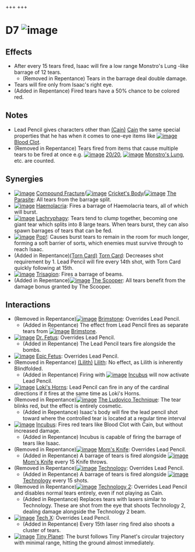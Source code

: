+++
+++

 # D7 ![image](/image/D7.png) 


Effects
---------


* After every 15 tears fired, Isaac will fire a low range Monstro's Lung -like barrage of 12 tears.
	+ (Removed in Repentance) Tears in the barrage deal double damage.
* Tears will fire only from Isaac's right eye.
* (Added in Repentance) Fired tears have a 50% chance to be colored red.


Notes
-------


* Lead Pencil gives characters other than  [(Cain)](/wiki/Cain "Cain") [Cain](/wiki/Cain "Cain") the same special properties that he has when it comes to one-eye items like [![image](/image/Blood_Clot.png)](/wiki/Blood_Clot "Blood Clot") [Blood Clot](/wiki/Blood_Clot "Blood Clot").
* (Removed in Repentance) Tears fired from items that cause multiple tears to be fired at once e.g. [![image](/image/20/20.png)](/wiki/20/20 "20/20") [20/20](/wiki/20/20 "20/20"), [![image](/image/Monstro%27s_Lung.png)](/wiki/Monstro%27s_Lung "Monstro's Lung") [Monstro's Lung](/wiki/Monstro%27s_Lung "Monstro's Lung"), etc. are counted.


Synergies
-----------


* [![image](/image/Compound_Fracture.png)](/wiki/Compound_Fracture "Compound Fracture") [Compound Fracture](/wiki/Compound_Fracture "Compound Fracture")/[![image](/image/Cricket%27s_Body.png)](/wiki/Cricket%27s_Body "Cricket's Body") [Cricket's Body](/wiki/Cricket%27s_Body "Cricket's Body")/[![image](/image/The_Parasite.png)](/wiki/The_Parasite "The Parasite") [The Parasite](/wiki/The_Parasite "The Parasite"): All tears from the barrage split.
* [![image](/image/Haemolacria.png)](/wiki/Haemolacria "Haemolacria") [Haemolacria](/wiki/Haemolacria "Haemolacria"): Fires a barrage of Haemolacria tears, all of which will burst.
* [![image](/image/Lachryphagy.png)](/wiki/Lachryphagy "Lachryphagy") [Lachryphagy](/wiki/Lachryphagy "Lachryphagy"): Tears tend to clump together, becoming one giant tear which splits into 8 large tears. When tears burst, they can also spawn barrages of tears that can be fed.
* [![image](/image/Pop!.png)](/wiki/Pop! "Pop!") [Pop!](/wiki/Pop! "Pop!"): Causes burst tears to remain in the room for much longer, forming a soft barrier of sorts, which enemies must survive through to reach Isaac.
* (Added in Repentance)[(Torn Card)](/wiki/Torn_Card "Torn Card") [Torn Card](/wiki/Torn_Card "Torn Card"): Decreases shot requirement by 1. Lead Pencil will fire every 14th shot, with Torn Card quickly following at 15th.
* [![image](/image/Trisagion.png)](/wiki/Trisagion "Trisagion") [Trisagion](/wiki/Trisagion "Trisagion"): Fires a barrage of beams.
* (Added in Repentance)[![image](/image/The_Scooper.png)](/wiki/The_Scooper "The Scooper") [The Scooper](/wiki/The_Scooper "The Scooper"): All tears benefit from the damage bonus granted by The Scooper.


Interactions
--------------


* (Removed in Repentance)[![image](/image/Brimstone.png)](/wiki/Brimstone "Brimstone") [Brimstone](/wiki/Brimstone "Brimstone"): Overrides Lead Pencil.
	+ (Added in Repentance) The effect from Lead Pencil fires as separate tears from [![image](/image/Brimstone.png)](/wiki/Brimstone "Brimstone") [Brimstone](/wiki/Brimstone "Brimstone").
* [![image](/image/Dr._Fetus.png)](/wiki/Dr._Fetus "Dr. Fetus") [Dr. Fetus](/wiki/Dr._Fetus "Dr. Fetus"): Overrides Lead Pencil.
	+ (Added in Repentance) The Lead Pencil tears fire alongside the bombs.
* [![image](/image/Epic_Fetus.png)](/wiki/Epic_Fetus "Epic Fetus") [Epic Fetus](/wiki/Epic_Fetus "Epic Fetus"): Overrides Lead Pencil.
* (Removed in Repentance) [(Lilith)](/wiki/Lilith "Lilith") [Lilith](/wiki/Lilith "Lilith"): No effect, as Lilith is inherently Blindfolded.
	+ (Added in Repentance) Firing with [![image](/image/Incubus.png)](/wiki/Incubus "Incubus") [Incubus](/wiki/Incubus "Incubus") will now activate Lead Pencil.
* [![image](/image/Loki%27s_Horns.png)](/wiki/Loki%27s_Horns "Loki's Horns") [Loki's Horns](/wiki/Loki%27s_Horns "Loki's Horns"): Lead Pencil can fire in any of the cardinal directions if it fires at the same time as Loki's Horns.
* (Removed in Repentance)[![image](/image/The_Ludovico_Technique.png)](/wiki/The_Ludovico_Technique "The Ludovico Technique") [The Ludovico Technique](/wiki/The_Ludovico_Technique "The Ludovico Technique"): The tear blinks red, but the effect is entirely cosmetic.
	+ (Added in Repentance) Isaac's body will fire the lead pencil shot toward where the controlled tear is located at a regular time interval
* [![image](/image/Incubus.png)](/wiki/Incubus "Incubus") [Incubus](/wiki/Incubus "Incubus"): Fires red tears like Blood Clot with Cain, but without increased damage.
	+ (Added in Repentance) Incubus is capable of firing the barrage of tears like Isaac.
* (Removed in Repentance)[![image](/image/Mom%27s_Knife.png)](/wiki/Mom%27s_Knife "Mom's Knife") [Mom's Knife](/wiki/Mom%27s_Knife "Mom's Knife"): Overrides Lead Pencil.
	+ (Added in Repentance) A barrage of tears is fired alongside [![image](/image/Mom%27s_Knife.png)](/wiki/Mom%27s_Knife "Mom's Knife") [Mom's Knife](/wiki/Mom%27s_Knife "Mom's Knife") every 15 Knife throws.
* (Removed in Repentance)[![image](/image/Technology.png)](/wiki/Technology "Technology") [Technology](/wiki/Technology "Technology"): Overrides Lead Pencil.
	+ (Added in Repentance) A barrage of tears is fired alongside [![image](/image/Technology.png)](/wiki/Technology "Technology") [Technology](/wiki/Technology "Technology") every 15 shots.
* (Removed in Repentance)[![image](/image/Technology_2.png)](/wiki/Technology_2 "Technology 2") [Technology 2](/wiki/Technology_2 "Technology 2"): Overrides Lead Pencil and disables normal tears entirely, even if not playing as Cain.
	+ (Added in Repentance) Replaces tears with lasers similar to Technology. These are shot from the eye that shoots Technology 2, dealing damage alongside the Technology 2 beam.
* [![image](/image/Tech_X.png)](/wiki/Tech_X "Tech X") [Tech X](/wiki/Tech_X "Tech X"): Overrides Lead Pencil.
	+ (Added in Repentance) Every 15th laser ring fired also shoots a cluster of tears.
* [![image](/image/Tiny_Planet.png)](/wiki/Tiny_Planet "Tiny Planet") [Tiny Planet](/wiki/Tiny_Planet "Tiny Planet"): The burst follows Tiny Planet's circular trajectory with minimal range, hitting the ground almost immediately.



